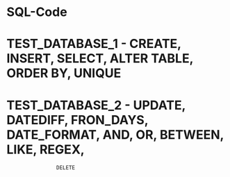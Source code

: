 # SQL-Code
# TEST_DATABASE_1 - CREATE, INSERT, SELECT, ALTER TABLE, ORDER BY, UNIQUE
# TEST_DATABASE_2 - UPDATE, DATEDIFF, FRON_DAYS, DATE_FORMAT, AND, OR, BETWEEN, LIKE, REGEX,                         
                    DELETE
